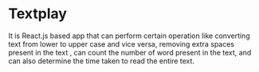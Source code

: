 # Textplay
It is React.js based app that can perform certain operation like converting text from lower to upper case and vice versa, removing extra spaces present in the text , can count the number of word present in the text, and can also determine the time taken to read the entire text.
